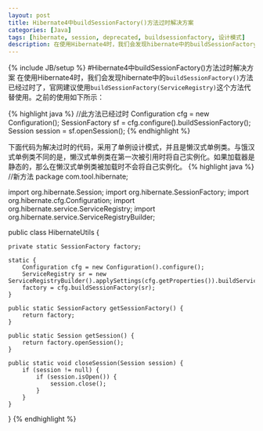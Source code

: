 ```yaml
---
layout: post
title: Hibernate4中buildSessionFactory()方法过时解决方案
categories: [Java]
tags: [hibernate, session, deprecated, buildsessionfactory, 设计模式]
description: 在使用Hibernate4时，我们会发现hibernate中的buildSessionFactory()方法已经过时了，官网建议使用 buildSessionFactory(ServiceRegistry)这个方法代替使用。下面代码为解决过时的代码，并采用了单例设计模式，并且是懒汉式单例类。与饿汉式单例类不同的是，懒汉式单例类在第一次被引用时将自己实例化
---
```

{% include JB/setup %}
#Hibernate4中buildSessionFactory()方法过时解决方案
在使用Hibernate4时，我们会发现hibernate中的<code class="cd">buildSessionFactory()</code>方法已经过时了，官网建议使用<code class="cd">buildSessionFactory(ServiceRegistry)</code>这个方法代替使用。之前的使用如下所示：

{% highlight java %}
	//此方法已经过时
	Configuration cfg = new Configuration();
	SessionFactory sf = cfg.configure().buildSessionFactory();
	Session session = sf.openSession();
{% endhighlight %}

下面代码为解决过时的代码，采用了单例设计模式，并且是懒汉式单例类。与饿汉式单例类不同的是，懒汉式单例类在第一次被引用时将自己实例化。如果加载器是静态的，那么在懒汉式单例类被加载时不会将自己实例化。
{% highlight java %}
//新方法
package com.tool.hibernate;

import org.hibernate.Session;
import org.hibernate.SessionFactory;
import org.hibernate.cfg.Configuration;
import org.hibernate.service.ServiceRegistry;
import org.hibernate.service.ServiceRegistryBuilder;

public class HibernateUtils {

	private static SessionFactory factory;

	static {
		Configuration cfg = new Configuration().configure();
		ServiceRegistry sr = new ServiceRegistryBuilder().applySettings(cfg.getProperties()).buildServiceRegistry();
		factory = cfg.buildSessionFactory(sr);
	}

	public static SessionFactory getSessionFactory() {
		return factory;
	}

	public static Session getSession() {
		return factory.openSession();
	}

	public static void closeSession(Session session) {
		if (session != null) {
			if (session.isOpen()) {
				session.close();
			}
		}
	}

}
{% endhighlight %}